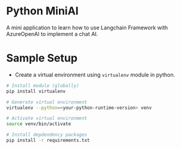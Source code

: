 # Python MiniAI
A mini application to learn how to use Langchain Framework with AzureOpenAI to implement a chat AI.

# Sample Setup 
- Create a virtual environment using `virtualenv` module in python.
```bash
# Install module (globally)
pip install virtualenv

# Generate virtual environment
virtualenv --python=<your-python-runtime-version> venv

# Activate virtual environment
source venv/bin/activate

# Install depdendency packages
pip install -r requirements.txt
```
